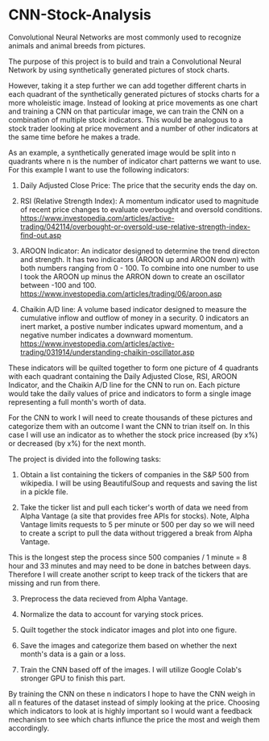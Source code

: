# CNN-Stock-Analysis

Convolutional Neural Networks are most commonly used to recognize animals and animal breeds from pictures.

The purpose of this project is to build and train a Convolutional Neural Network by using synthetically generated pictures of stock charts. 

However, taking it a step further we can add together different charts in each quadrant of the synthetically generated pictures of stocks charts for a more wholeistic image. Instead of looking at price movements as one chart and training a CNN on that particular image, we can train the CNN on a combination of multiple stock indicators. This would be analogous to a stock trader looking at price movement and a number of other indicators at the same time before he makes a trade. 

As an example, a synthetically generated image would be split into n quadrants where n is the number of indicator chart patterns we want to use. For this example I want to use the following indicators:

1) Daily Adjusted Close Price: The price that the security ends the day on. 

2) RSI (Relative Strength Index): A momentum indicator used to magnitude of recent price changes to evaluate overbought and oversold conditions. 
https://www.investopedia.com/articles/active-trading/042114/overbought-or-oversold-use-relative-strength-index-find-out.asp

3) AROON Indicator: An indicator designed to determine the trend directon and strength. It has two indicators (AROON up and AROON down) with both numbers ranging from 0 - 100. To combine into one number to use I took the AROON up minus the ARRON down to create an oscillator between -100 and 100. 
https://www.investopedia.com/articles/trading/06/aroon.asp

4) Chaikin A/D line: A volume based indicator designed to measure the cumulative inflow and outflow of money in a security. 0 indicators an inert market, a postive number indicates upward momentum, and a negative number indicates a downward momentum. 
https://www.investopedia.com/articles/active-trading/031914/understanding-chaikin-oscillator.asp

These indicators will be quilted together to form one picture of 4 quadrants with each quadrant containing the Daily Adjusted Close, RSI, AROON Indicator, and the Chaikin A/D line for the CNN to run on. Each picture would take the daily values of price and indicators to form a single image representing a full month's worth of data.

For the CNN to work I will need to create thousands of these pictures and categorize them with an outcome I want the CNN to trian itself on. In this case I will use an indicator as to whether the stock price increased (by x%) or decreased (by x%) for the next month. 

The project is divided into the following tasks:

1) Obtain a list containing the tickers of companies in the S&P 500 from wikipedia. I will be using BeautifulSoup and requests and saving the list in a pickle file. 

2) Take the ticker list and pull each ticker's worth of data we need from Alpha Vantage (a site that provides free APIs for stocks). Note, Alpha Vantage limits requests to 5 per minute or 500 per day so we will need to create a script to pull the data without triggered a break from Alpha Vantage. 

This is the longest step the process since 500 companies / 1 minute = 8 hour and 33 minutes and may need to be done in batches between days. Therefore I will create another script to keep track of the tickers that are missing and run from there. 

3) Preprocess the data recieved from Alpha Vantage. 

4) Normalize the data to account for varying stock prices.

5) Quilt together the stock indicator images and plot into one figure. 

4) Save the images and categorize them based on whether the next month's data is a gain or a loss. 

5) Train the CNN based off of the images. I will utilize Google Colab's stronger GPU to finish this part.


By training the CNN on these n indicators I hope to have the CNN weigh in all n features of the dataset instead of simply looking at the price. Choosing which indicators to look at is highly important so I would want a feedback mechanism to see which charts influnce the price the most and weigh them accordingly.
